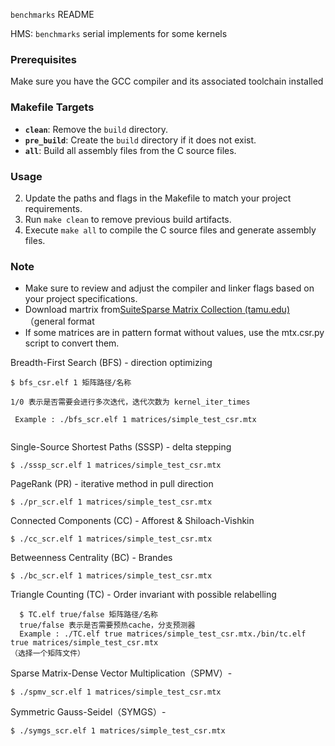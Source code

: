 `benchmarks` README

HMS: `benchmarks` serial implements for some kernels

### Prerequisites

Make sure you have the GCC compiler and its associated toolchain installed

### Makefile Targets

- **`clean`**: Remove the `build` directory.
- **`pre_build`**: Create the `build` directory if it does not exist.
- **`all`**: Build all assembly files from the C source files.

### Usage

2. Update the paths and flags in the Makefile to match your project requirements.
3. Run `make clean` to remove previous build artifacts.
4. Execute `make all` to compile the C source files and generate assembly files.

### Note

- Make sure to review and adjust the compiler and linker flags based on your project specifications.
- Download  martrix from[SuiteSparse Matrix Collection (tamu.edu)](https://sparse.tamu.edu/)（general format
- If some matrices are in pattern format without values, use the mtx.csr.py script to convert them.



 Breadth-First Search (BFS) - direction optimizing

```
$ bfs_csr.elf 1 矩阵路径/名称

1/0 表示是否需要会进行多次迭代，迭代次数为 kernel_iter_times

 Example : ./bfs_scr.elf 1 matrices/simple_test_csr.mtx
 
```

 

Single-Source Shortest Paths (SSSP) - delta stepping

```
$ ./sssp_scr.elf 1 matrices/simple_test_csr.mtx
```



PageRank (PR) - iterative method in pull direction

```
$ ./pr_scr.elf 1 matrices/simple_test_csr.mtx
```



Connected Components (CC) - Afforest & Shiloach-Vishkin

```
$ ./cc_scr.elf 1 matrices/simple_test_csr.mtx
```



Betweenness Centrality (BC) - Brandes

```
$ ./bc_scr.elf 1 matrices/simple_test_csr.mtx
```



Triangle Counting (TC) - Order invariant with possible relabelling

```
  $ TC.elf true/false 矩阵路径/名称
  true/false 表示是否需要预热cache，分支预测器
  Example : ./TC.elf true matrices/simple_test_csr.mtx./bin/tc.elf true matrices/simple_test_csr.mtx
（选择一个矩阵文件）
```



Sparse Matrix-Dense Vector Multiplication（SPMV）-

```
$ ./spmv_scr.elf 1 matrices/simple_test_csr.mtx
```





Symmetric Gauss-Seidel（SYMGS）-

```
$ ./symgs_scr.elf 1 matrices/simple_test_csr.mtx
```

